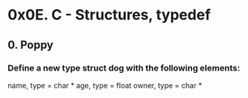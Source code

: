 # 0x0E. C - Structures, typedef

## 0. Poppy

### Define a new type struct dog with the following elements:

name, type = char *
age, type = float
owner, type = char *
